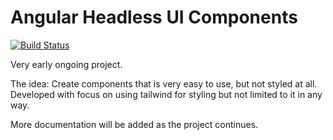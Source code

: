 # Angular Headless UI Components

[![Build Status](https://travis-ci.org/ngexp/headless-ui.svg?branch=main)](https://travis-ci.org/ngexp/headless-ui)

Very early ongoing project.

The idea:
Create components that is very easy to use, but not styled at all. Developed with focus on using tailwind for styling but not limited
to it in any way.

More documentation will be added as the project continues.
